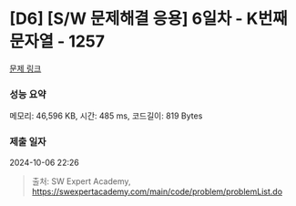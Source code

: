 # [D6] [S/W 문제해결 응용] 6일차 - K번째 문자열 - 1257 

[문제 링크](https://swexpertacademy.com/main/code/problem/problemDetail.do?contestProbId=AV18KWf6ItECFAZN) 

### 성능 요약

메모리: 46,596 KB, 시간: 485 ms, 코드길이: 819 Bytes

### 제출 일자

2024-10-06 22:26



> 출처: SW Expert Academy, https://swexpertacademy.com/main/code/problem/problemList.do